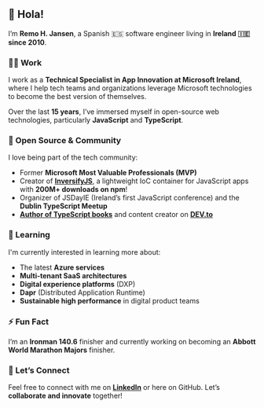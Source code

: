 ## 👋 Hola!

I’m **Remo H. Jansen**, a Spanish 🇪🇸 software engineer living in **Ireland 🇮🇪 since 2010**.

### 🧑‍💻 Work

I work as a **Technical Specialist in App Innovation at Microsoft Ireland**, where I help tech teams and organizations leverage Microsoft technologies to become the best version of themselves.

Over the last **15 years**, I’ve immersed myself in open-source web technologies, particularly **JavaScript** and **TypeScript**.

### 🫶 Open Source & Community

I love being part of the tech community:

- Former **Microsoft Most Valuable Professionals (MVP)**
- Creator of [**InversifyJS**](https://github.com/inversify/InversifyJS), a lightweight IoC container for JavaScript apps with **200M+ downloads on npm**!
- Organizer of JSDayIE (Ireland’s first JavaScript conference) and the **Dublin TypeScript Meetup**
- [**Author of TypeScript books**](https://www.amazon.com/s?k=remo+h+jansen&i=stripbooks) and content creator on [**DEV.to**](https://dev.to/remojansen)

### 🌱 Learning

I'm currently interested in learning more about:

- The latest **Azure services**
- **Multi-tenant SaaS architectures**
- **Digital experience platforms** (DXP)
- **Dapr** (Distributed Application Runtime)
- **Sustainable high performance** in digital product teams

### ⚡ Fun Fact

I’m an **Ironman 140.6** finisher and currently working on becoming an **Abbott World Marathon Majors** finisher.

### 🤝 Let’s Connect

Feel free to connect with me on [**LinkedIn**](https://www.linkedin.com/in/remo-jansen/) or here on GitHub. Let’s **collaborate and innovate** together!
